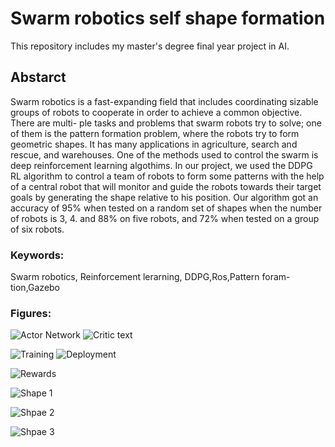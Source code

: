 # Swarm robotics self shape formation

This repository includes my master's degree final year project in AI.
## Abstarct

Swarm robotics is a fast-expanding field that includes coordinating sizable groups
of robots to cooperate in order to achieve a common objective. There are multi-
ple tasks and problems that swarm robots try to solve; one of them is the pattern
formation problem, where the robots try to form geometric shapes. It has many
applications in agriculture, search and rescue, and warehouses. One of the methods
used to control the swarm is deep reinforcement learning algothims. In our project,
we used the DDPG RL algorithm to control a team of robots to form some patterns
with the help of a central robot that will monitor and guide the robots towards
their target goals by generating the shape relative to his position. Our algorithm
got an accuracy of 95% when tested on a random set of shapes when the number of
robots is 3, 4. and 88% on five robots, and 72% when tested on a group of six robots.

### Keywords:
Swarm robotics, Reinforcement lerarning, DDPG,Ros,Pattern foram-
tion,Gazebo

### Figures:
![Actor Network](images/actor_net.png "Actor Network")
![Critic text](images/critic_net.png "Critic Network")

![Training](images/training.png "Training")
![Deployment](images/deployment.png "Deployment")

![Rewards](images/robot11.png "Rewards")

![Shape 1](images/shape1.png "Shpae 1")

![Shpae 2](images/shape2.png "Shpae 2")

![Shpae 3](images/shape3.png "Shpae 3")


